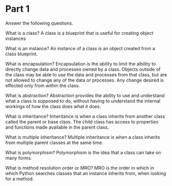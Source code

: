 # Part 1
Answer the following questions.

What is a class?
A class is a blueprint that is useful for creating object instances

What is an instance?
An instance of a class is an object created from a class blueprint. 

What is encapsulation?
Encapsulation is the ability to limit the albility to directly change data and processes owned by a class. Objects outside of the class may be able to use the data and processes from that class, but are not allowed to change any of the data or processes. Any change desired is effected only from within the class.

What is abstraction?
Abstraction provides the ability to use and understand what a class is supposed to do, without having to understand the internal workings of how the class does what it does.

What is inheritance?
Inheritance is when a class inherits from another class called the parent or base class. The child class has access to properties and functions made available in the parent class.

What is multiple inheritance?
Multiple inheritance is when a class inherits from multiple parent classes at the same time.

What is polymorphism?
Polymorphism is the idea that a class can take on many forms.

What is method resolution order or MRO?
MRO is the order in which in which Python searches classes that an instance inherits from, when looking for a method.